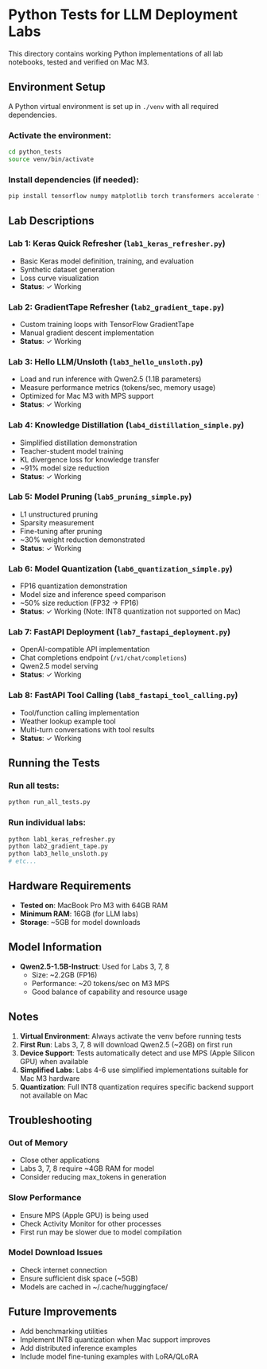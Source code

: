# Python Tests for LLM Deployment Labs

This directory contains working Python implementations of all lab notebooks, tested and verified on Mac M3.

## Environment Setup

A Python virtual environment is set up in `./venv` with all required dependencies.

### Activate the environment:
```bash
cd python_tests
source venv/bin/activate
```

### Install dependencies (if needed):
```bash
pip install tensorflow numpy matplotlib torch transformers accelerate fastapi uvicorn pydantic
```

## Lab Descriptions

### Lab 1: Keras Quick Refresher (`lab1_keras_refresher.py`)
- Basic Keras model definition, training, and evaluation
- Synthetic dataset generation
- Loss curve visualization
- **Status**: ✓ Working

### Lab 2: GradientTape Refresher (`lab2_gradient_tape.py`)
- Custom training loops with TensorFlow GradientTape
- Manual gradient descent implementation
- **Status**: ✓ Working

### Lab 3: Hello LLM/Unsloth (`lab3_hello_unsloth.py`)
- Load and run inference with Qwen2.5 (1.1B parameters)
- Measure performance metrics (tokens/sec, memory usage)
- Optimized for Mac M3 with MPS support
- **Status**: ✓ Working

### Lab 4: Knowledge Distillation (`lab4_distillation_simple.py`)
- Simplified distillation demonstration
- Teacher-student model training
- KL divergence loss for knowledge transfer
- ~91% model size reduction
- **Status**: ✓ Working

### Lab 5: Model Pruning (`lab5_pruning_simple.py`)
- L1 unstructured pruning
- Sparsity measurement
- Fine-tuning after pruning
- ~30% weight reduction demonstrated
- **Status**: ✓ Working

### Lab 6: Model Quantization (`lab6_quantization_simple.py`)
- FP16 quantization demonstration
- Model size and inference speed comparison
- ~50% size reduction (FP32 → FP16)
- **Status**: ✓ Working (Note: INT8 quantization not supported on Mac)

### Lab 7: FastAPI Deployment (`lab7_fastapi_deployment.py`)
- OpenAI-compatible API implementation
- Chat completions endpoint (`/v1/chat/completions`)
- Qwen2.5 model serving
- **Status**: ✓ Working

### Lab 8: FastAPI Tool Calling (`lab8_fastapi_tool_calling.py`)
- Tool/function calling implementation
- Weather lookup example tool
- Multi-turn conversations with tool results
- **Status**: ✓ Working

## Running the Tests

### Run all tests:
```bash
python run_all_tests.py
```

### Run individual labs:
```bash
python lab1_keras_refresher.py
python lab2_gradient_tape.py
python lab3_hello_unsloth.py
# etc...
```

## Hardware Requirements

- **Tested on**: MacBook Pro M3 with 64GB RAM
- **Minimum RAM**: 16GB (for LLM labs)
- **Storage**: ~5GB for model downloads

## Model Information

- **Qwen2.5-1.5B-Instruct**: Used for Labs 3, 7, 8
  - Size: ~2.2GB (FP16)
  - Performance: ~20 tokens/sec on M3 MPS
  - Good balance of capability and resource usage

## Notes

1. **Virtual Environment**: Always activate the venv before running tests
2. **First Run**: Labs 3, 7, 8 will download Qwen2.5 (~2GB) on first run
3. **Device Support**: Tests automatically detect and use MPS (Apple Silicon GPU) when available
4. **Simplified Labs**: Labs 4-6 use simplified implementations suitable for Mac M3 hardware
5. **Quantization**: Full INT8 quantization requires specific backend support not available on Mac

## Troubleshooting

### Out of Memory
- Close other applications
- Labs 3, 7, 8 require ~4GB RAM for model
- Consider reducing max_tokens in generation

### Slow Performance
- Ensure MPS (Apple GPU) is being used
- Check Activity Monitor for other processes
- First run may be slower due to model compilation

### Model Download Issues
- Check internet connection
- Ensure sufficient disk space (~5GB)
- Models are cached in ~/.cache/huggingface/

## Future Improvements

- Add benchmarking utilities
- Implement INT8 quantization when Mac support improves
- Add distributed inference examples
- Include model fine-tuning examples with LoRA/QLoRA

